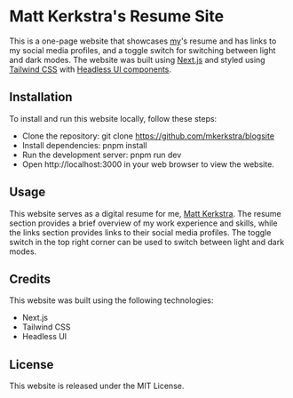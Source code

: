 # Matt Kerkstra's Resume Site

This is a one-page website that showcases [my](https://www.kerkstra.dev/)'s resume and has links to my social media profiles, and a toggle switch for switching between light and dark modes. The website was built using [Next.js](https://nextjs.org/) and styled using [Tailwind CSS](https://tailwindcss.com/) with [Headless UI components](https://headlessui.com/).

## Installation

To install and run this website locally, follow these steps:

  * Clone the repository: git clone https://github.com/mkerkstra/blogsite
  * Install dependencies: pnpm install
  * Run the development server: pnpm run dev
  * Open http://localhost:3000 in your web browser to view the website.

## Usage

This website serves as a digital resume for me, [Matt Kerkstra](https://www.kerkstra.dev/). The resume section provides a brief overview of my work experience and skills, while the links section provides links to their social media profiles. The toggle switch in the top right corner can be used to switch between light and dark modes.

## Credits

This website was built using the following technologies:

  * Next.js
  * Tailwind CSS
  * Headless UI

## License

This website is released under the MIT License.
